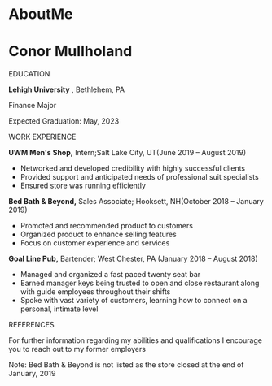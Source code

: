 # AboutMe
# Conor Mullholand

EDUCATION

**Lehigh University** , Bethlehem, PA

Finance Major

Expected Graduation: May, 2023

WORK EXPERIENCE

**UWM Men&#39;s Shop,** Intern;Salt Lake City, UT(June 2019 – August 2019)

- Networked and developed credibility with highly successful clients
- Provided support and anticipated needs of professional suit specialists
- Ensured store was running efficiently

**Bed Bath &amp; Beyond,** Sales Associate; Hooksett, NH(October 2018 – January 2019)

- Promoted and recommended product to customers
- Organized product to enhance selling features
- Focus on customer experience and services

**Goal Line Pub,** Bartender; West Chester, PA (January 2018 – August 2018)

- Managed and organized a fast paced twenty seat bar
- Earned manager keys being trusted to open and close restaurant along with guide employees throughout their shifts
- Spoke with vast variety of customers, learning how to connect on a personal, intimate level

REFERENCES

For further information regarding my abilities and qualifications I encourage you to reach out to my former employers

Note: Bed Bath &amp; Beyond is not listed as the store closed at the end of January, 2019
